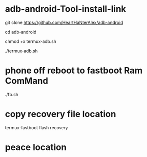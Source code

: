 # adb-android-Tool-install-link

git clone https://github.com/HeartHaNterAlex/adb-android

cd adb-android

chmod +x termux-adb.sh

./termux-adb.sh

# phone off reboot to fastboot Ram ComMand

./fb.sh

# copy recovery file location
 

termux-fastboot flash recovery

# peace location
